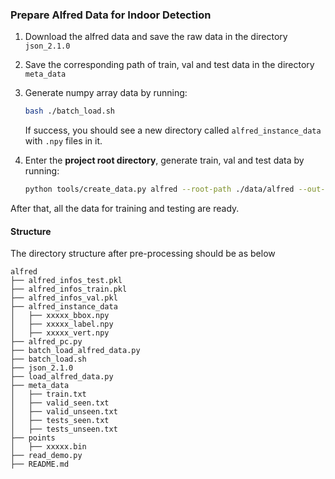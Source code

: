### Prepare Alfred Data for Indoor Detection

1. Download the alfred data and save the raw data in the directory `json_2.1.0`

2. Save the corresponding path of train, val and test data in the directory `meta_data`

3. Generate numpy array data by running:

    ```bash
    bash ./batch_load.sh
    ```

    If success, you should see a new directory called `alfred_instance_data` with `.npy` files in it.

4. Enter the **project root directory**, generate train, val and test data by running:

    ```bash
    python tools/create_data.py alfred --root-path ./data/alfred --out-dir ./data/alfred --extra-tag alfred
    ```

After that, all the data for training and testing are ready.

#### Structure
The directory structure after pre-processing should be as below

```
alfred
├── alfred_infos_test.pkl
├── alfred_infos_train.pkl
├── alfred_infos_val.pkl
├── alfred_instance_data
│   ├── xxxxx_bbox.npy
│   ├── xxxxx_label.npy
│   ├── xxxxx_vert.npy
├── alfred_pc.py
├── batch_load_alfred_data.py
├── batch_load.sh
├── json_2.1.0
├── load_alfred_data.py
├── meta_data
│   ├── train.txt
│   ├── valid_seen.txt
│   ├── valid_unseen.txt
│   ├── tests_seen.txt
│   ├── tests_unseen.txt
├── points
│   ├── xxxxx.bin
├── read_demo.py
├── README.md
```
